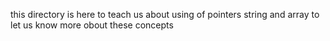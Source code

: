 this directory is here to teach us about using of pointers string and array to let us know more obout these concepts
